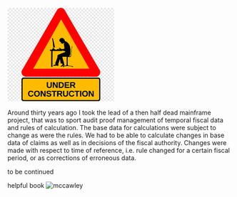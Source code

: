 
![beware - work in progress](wip.png)

Around thirty years ago I took the lead of a then half dead mainframe project, that was to sport audit proof management of temporal fiscal data and rules of calculation. The base data for calculations were subject to change as were the rules. We had to be able to calculate changes in base data of claims as well as in decisions of the fiscal authority. Changes were made with respect to time of reference, i.e. rule changed for a certain fiscal period, or as corrections of erroneous data.

to be continued

helpful book
![mccawley](026556115.jpeg)
